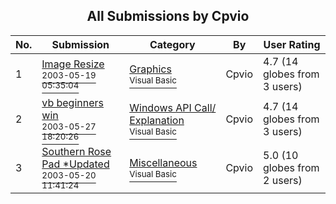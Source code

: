 ﻿<div align="center">

## All Submissions by Cpvio

</div>

No.  | Submission | Category | By   | User Rating
---- | ---------- | -------- | ---- | -----------
1 | [Image Resize<br /><sup>2003-05-19 05:35:04</sup>](https://github.com/Planet-Source-Code/cpvio-image-resize__1-45571) | [Graphics<br /><sup>Visual Basic</sup>](../ByCategory/graphics__1-46.md) | Cpvio | 4.7 (14 globes from 3 users)
2 | [vb beginners win<br /><sup>2003-05-27 18:20:26</sup>](https://github.com/Planet-Source-Code/cpvio-vb-beginners-win__1-45764) | [Windows API Call/ Explanation<br /><sup>Visual Basic</sup>](../ByCategory/windows-api-call-explanation__1-39.md) | Cpvio | 4.7 (14 globes from 3 users)
3 | [Southern Rose Pad \*Updated<br /><sup>2003-05-20 11:41:24</sup>](https://github.com/Planet-Source-Code/cpvio-southern-rose-pad-updated__1-45595) | [Miscellaneous<br /><sup>Visual Basic</sup>](../ByCategory/miscellaneous__1-1.md) | Cpvio | 5.0 (10 globes from 2 users)
